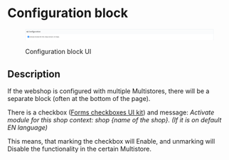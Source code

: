 # Configuration block

<figure><img src="../../../.gitbook/assets/image (3) (1).png" alt=""><figcaption><p>Configuration block UI</p></figcaption></figure>

## Description

If the webshop is configured with multiple Multistores, there will be a separate block (often at the bottom of the page).

There is a checkbox ([Forms checkboxes UI kit](https://build.prestashop-project.org/prestashop-ui-kit/?path=/story/forms--checkboxes)) and message: _Activate module for this shop context: shop {name of the shop}. (If it is on default EN language)_

This means, that marking the checkbox will Enable, and unmarking will Disable the functionality in the certain Multistore.
